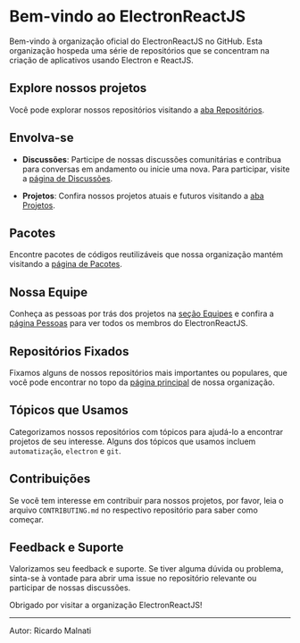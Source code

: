# Bem-vindo ao ElectronReactJS

Bem-vindo à organização oficial do ElectronReactJS no GitHub. Esta organização hospeda uma série de repositórios que se concentram na criação de aplicativos usando Electron e ReactJS.

## Explore nossos projetos

Você pode explorar nossos repositórios visitando a [aba Repositórios](https://github.com/ElectronReactJS?tab=repositories).

## Envolva-se

- **Discussões**: Participe de nossas discussões comunitárias e contribua para conversas em andamento ou inicie uma nova. Para participar, visite a [página de Discussões](https://github.com/ElectronReactJS/.github/discussions).

- **Projetos**: Confira nossos projetos atuais e futuros visitando a [aba Projetos](https://github.com/ElectronReactJS?tab=projects).

## Pacotes

Encontre pacotes de códigos reutilizáveis que nossa organização mantém visitando a [página de Pacotes](https://github.com/ElectronReactJS?tab=packages).

## Nossa Equipe

Conheça as pessoas por trás dos projetos na [seção Equipes](https://github.com/orgs/ElectronReactJS/teams) e confira a [página Pessoas](https://github.com/orgs/ElectronReactJS/people) para ver todos os membros do ElectronReactJS.

## Repositórios Fixados

Fixamos alguns de nossos repositórios mais importantes ou populares, que você pode encontrar no topo da [página principal](https://github.com/ElectronReactJS) de nossa organização.

## Tópicos que Usamos

Categorizamos nossos repositórios com tópicos para ajudá-lo a encontrar projetos de seu interesse. Alguns dos tópicos que usamos incluem `automatização`, `electron` e `git`.

## Contribuições

Se você tem interesse em contribuir para nossos projetos, por favor, leia o arquivo `CONTRIBUTING.md` no respectivo repositório para saber como começar.

## Feedback e Suporte

Valorizamos seu feedback e suporte. Se tiver alguma dúvida ou problema, sinta-se à vontade para abrir uma issue no repositório relevante ou participar de nossas discussões.

Obrigado por visitar a organização ElectronReactJS!

---

Autor: Ricardo Malnati
